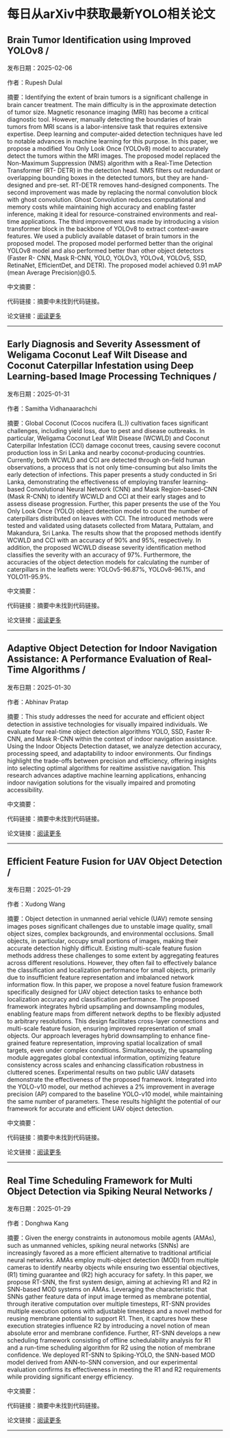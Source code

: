 # 每日从arXiv中获取最新YOLO相关论文


## Brain Tumor Identification using Improved YOLOv8 / 

发布日期：2025-02-06

作者：Rupesh Dulal

摘要：Identifying the extent of brain tumors is a significant challenge in brain cancer treatment. The main difficulty is in the approximate detection of tumor size. Magnetic resonance imaging \(MRI\) has become a critical diagnostic tool. However, manually detecting the boundaries of brain tumors from MRI scans is a labor\-intensive task that requires extensive expertise. Deep learning and computer\-aided detection techniques have led to notable advances in machine learning for this purpose. In this paper, we propose a modified You Only Look Once \(YOLOv8\) model to accurately detect the tumors within the MRI images. The proposed model replaced the Non\-Maximum Suppression \(NMS\) algorithm with a Real\-Time Detection Transformer \(RT\- DETR\) in the detection head. NMS filters out redundant or overlapping bounding boxes in the detected tumors, but they are hand\-designed and pre\-set. RT\-DETR removes hand\-designed components. The second improvement was made by replacing the normal convolution block with ghost convolution. Ghost Convolution reduces computational and memory costs while maintaining high accuracy and enabling faster inference, making it ideal for resource\-constrained environments and real\-time applications. The third improvement was made by introducing a vision transformer block in the backbone of YOLOv8 to extract context\-aware features. We used a publicly available dataset of brain tumors in the proposed model. The proposed model performed better than the original YOLOv8 model and also performed better than other object detectors \(Faster R\- CNN, Mask R\-CNN, YOLO, YOLOv3, YOLOv4, YOLOv5, SSD, RetinaNet, EfficientDet, and DETR\). The proposed model achieved 0.91 mAP \(mean Average Precision\)@0.5.

中文摘要：


代码链接：摘要中未找到代码链接。

论文链接：[阅读更多](http://arxiv.org/abs/2502.03746v1)

---


## Early Diagnosis and Severity Assessment of Weligama Coconut Leaf Wilt Disease and Coconut Caterpillar Infestation using Deep Learning\-based Image Processing Techniques / 

发布日期：2025-01-31

作者：Samitha Vidhanaarachchi

摘要：Global Coconut \(Cocos nucifera \(L.\)\) cultivation faces significant challenges, including yield loss, due to pest and disease outbreaks. In particular, Weligama Coconut Leaf Wilt Disease \(WCWLD\) and Coconut Caterpillar Infestation \(CCI\) damage coconut trees, causing severe coconut production loss in Sri Lanka and nearby coconut\-producing countries. Currently, both WCWLD and CCI are detected through on\-field human observations, a process that is not only time\-consuming but also limits the early detection of infections. This paper presents a study conducted in Sri Lanka, demonstrating the effectiveness of employing transfer learning\-based Convolutional Neural Network \(CNN\) and Mask Region\-based\-CNN \(Mask R\-CNN\) to identify WCWLD and CCI at their early stages and to assess disease progression. Further, this paper presents the use of the You Only Look Once \(YOLO\) object detection model to count the number of caterpillars distributed on leaves with CCI. The introduced methods were tested and validated using datasets collected from Matara, Puttalam, and Makandura, Sri Lanka. The results show that the proposed methods identify WCWLD and CCI with an accuracy of 90% and 95%, respectively. In addition, the proposed WCWLD disease severity identification method classifies the severity with an accuracy of 97%. Furthermore, the accuracies of the object detection models for calculating the number of caterpillars in the leaflets were: YOLOv5\-96.87%, YOLOv8\-96.1%, and YOLO11\-95.9%.

中文摘要：


代码链接：摘要中未找到代码链接。

论文链接：[阅读更多](http://arxiv.org/abs/2501.18835v1)

---


## Adaptive Object Detection for Indoor Navigation Assistance: A Performance Evaluation of Real\-Time Algorithms / 

发布日期：2025-01-30

作者：Abhinav Pratap

摘要：This study addresses the need for accurate and efficient object detection in assistive technologies for visually impaired individuals. We evaluate four real\-time object detection algorithms YOLO, SSD, Faster R\-CNN, and Mask R\-CNN within the context of indoor navigation assistance. Using the Indoor Objects Detection dataset, we analyze detection accuracy, processing speed, and adaptability to indoor environments. Our findings highlight the trade\-offs between precision and efficiency, offering insights into selecting optimal algorithms for realtime assistive navigation. This research advances adaptive machine learning applications, enhancing indoor navigation solutions for the visually impaired and promoting accessibility.

中文摘要：


代码链接：摘要中未找到代码链接。

论文链接：[阅读更多](http://arxiv.org/abs/2501.18444v1)

---


## Efficient Feature Fusion for UAV Object Detection / 

发布日期：2025-01-29

作者：Xudong Wang

摘要：Object detection in unmanned aerial vehicle \(UAV\) remote sensing images poses significant challenges due to unstable image quality, small object sizes, complex backgrounds, and environmental occlusions. Small objects, in particular, occupy small portions of images, making their accurate detection highly difficult. Existing multi\-scale feature fusion methods address these challenges to some extent by aggregating features across different resolutions. However, they often fail to effectively balance the classification and localization performance for small objects, primarily due to insufficient feature representation and imbalanced network information flow. In this paper, we propose a novel feature fusion framework specifically designed for UAV object detection tasks to enhance both localization accuracy and classification performance. The proposed framework integrates hybrid upsampling and downsampling modules, enabling feature maps from different network depths to be flexibly adjusted to arbitrary resolutions. This design facilitates cross\-layer connections and multi\-scale feature fusion, ensuring improved representation of small objects. Our approach leverages hybrid downsampling to enhance fine\-grained feature representation, improving spatial localization of small targets, even under complex conditions. Simultaneously, the upsampling module aggregates global contextual information, optimizing feature consistency across scales and enhancing classification robustness in cluttered scenes. Experimental results on two public UAV datasets demonstrate the effectiveness of the proposed framework. Integrated into the YOLO\-v10 model, our method achieves a 2% improvement in average precision \(AP\) compared to the baseline YOLO\-v10 model, while maintaining the same number of parameters. These results highlight the potential of our framework for accurate and efficient UAV object detection.

中文摘要：


代码链接：摘要中未找到代码链接。

论文链接：[阅读更多](http://arxiv.org/abs/2501.17983v2)

---


## Real Time Scheduling Framework for Multi Object Detection via Spiking Neural Networks / 

发布日期：2025-01-29

作者：Donghwa Kang

摘要：Given the energy constraints in autonomous mobile agents \(AMAs\), such as unmanned vehicles, spiking neural networks \(SNNs\) are increasingly favored as a more efficient alternative to traditional artificial neural networks. AMAs employ multi\-object detection \(MOD\) from multiple cameras to identify nearby objects while ensuring two essential objectives, \(R1\) timing guarantee and \(R2\) high accuracy for safety. In this paper, we propose RT\-SNN, the first system design, aiming at achieving R1 and R2 in SNN\-based MOD systems on AMAs. Leveraging the characteristic that SNNs gather feature data of input image termed as membrane potential, through iterative computation over multiple timesteps, RT\-SNN provides multiple execution options with adjustable timesteps and a novel method for reusing membrane potential to support R1. Then, it captures how these execution strategies influence R2 by introducing a novel notion of mean absolute error and membrane confidence. Further, RT\-SNN develops a new scheduling framework consisting of offline schedulability analysis for R1 and a run\-time scheduling algorithm for R2 using the notion of membrane confidence. We deployed RT\-SNN to Spiking\-YOLO, the SNN\-based MOD model derived from ANN\-to\-SNN conversion, and our experimental evaluation confirms its effectiveness in meeting the R1 and R2 requirements while providing significant energy efficiency.

中文摘要：


代码链接：摘要中未找到代码链接。

论文链接：[阅读更多](http://arxiv.org/abs/2501.18412v1)

---

